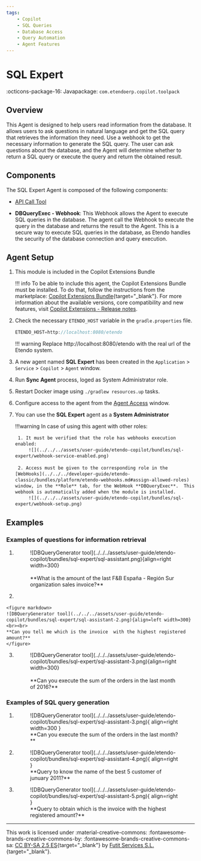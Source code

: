 ```yaml
---
tags:
    - Copilot
    - SQL Queries
    - Database Access
    - Query Automation
    - Agent Features
---
```


# SQL Expert

:octicons-package-16: Javapackage: `com.etendoerp.copilot.toolpack`

## Overview

This Agent is designed to help users read information from the database. It allows users to ask questions in natural language and get the SQL query that retrieves the information they need. Use a webhook to get the necessary information to generate the SQL query. The user can ask questions about the database, and the Agent will determine whether to return a SQL query or execute the query and return the obtained result.

## Components

The SQL Expert Agent is composed of the following components:

- [API Call Tool](../available-tools/openapi-tool.md)

- **DBQueryExec - Webhook**: This Webhook allows the Agent to execute SQL queries in the database. The agent call the Webhook to execute the query in the database and returns the result to the Agent. This is a secure way to execute SQL queries in the database, as Etendo handles the security of the database connection and query execution.


## Agent Setup 

1. This module is included in the Copilot Extensions Bundle

    !!! info
        To be able to include this agent, the Copilot Extensions Bundle must be installed. To do that, follow the instructions from the marketplace: [Copilot Extensions Bundle](https://marketplace.etendo.cloud/#/product-details?module=82C5DA1B57884611ABA8F025619D4C05){target="_blank"}. For more information about the available versions, core compatibility and new features, visit [Copilot Extensions - Release notes](../../../whats-new/release-notes/etendo-copilot/bundles/release-notes.md).


2. Check the necessary `ETENDO_HOST` variable in the `gradle.properties` file.
    
    ```groovy title="gradle.properties"
    ETENDO_HOST=http://localhost:8080/etendo
    ```

    !!! warning
        Replace http://localhost:8080/etendo with the real url of the Etendo system.


3.  A new agent named **SQL Expert** has been created in the `Application` > `Service` > `Copilot` > `Agent` window.

4. Run **Sync Agent** process, loged as System Administrator role.

5. Restart Docker image using `./gradlew resources.up` tasks.

6. Configure access to the agent from the [Agent Access](../../etendo-copilot/setup-and-usage.md#assistant-access-window) window.

7. You can use the **SQL Expert** agent as a **System Administrator**

    !!!warning 
        In case of using this agent with other roles: 
        
        1. It must be verified that the role has webhooks execution enabled: 
            ![](../../../assets/user-guide/etendo-copilot/bundles/sql-expert/webhook-service-enabled.png)
        
        2. Access must be given to the corresponding role in the  [WebHooks](../../../developer-guide/etendo-classic/bundles/platform/etendo-webhooks.md#assign-allowed-roles) window, in the **Role** tab, for the WebHook **DBQueryExec**.  This webhook is automatically added when the module is installed.
            ![](../../../assets/user-guide/etendo-copilot/bundles/sql-expert/webhook-setup.png)


## Examples

### Examples of questions for information retrieval

1. 
    <figure markdown>
    ![DBQueryGenerator tool](../../../assets/user-guide/etendo-copilot/bundles/sql-expert/sql-assistant.png){align=right width=300}
    <br><br>
    **What is the amount of the last F&B España - Región Sur organization sales invoice?**
    </figure>

2.  

    <figure markdown>
    ![DBQueryGenerator tool](../../../assets/user-guide/etendo-copilot/bundles/sql-expert/sql-assistant-2.png){align=left width=300}
    <br><br>
    **Can you tell me which is the invoice  with the highest registered amount?**
    </figure>
 
3.
    <figure markdown>
    ![DBQueryGenerator tool](../../../assets/user-guide/etendo-copilot/bundles/sql-expert/sql-assistant-3.png){align=right width=300}
    <br><br>
    **Can you execute the sum of the orders in the last month of 2016?**
    </figure>

### Examples of SQL query generation

1. 
    <figure markdown>
    ![DBQueryGenerator tool](../../../assets/user-guide/etendo-copilot/bundles/sql-expert/sql-assistant-3.png){ align=right width=300 }
    <br>
    **Can you execute the sum of the orders in the last month?**
    </figure>

2.  <figure markdown>
    ![DBQueryGenerator tool](../../../assets/user-guide/etendo-copilot/bundles/sql-expert/sql-assistant-4.png){ align=right }
    <br>
    **Query to know the name of the best 5 customer of junuary 2011?**
    </figure>
    
3.  <figure markdown>
    ![DBQueryGenerator tool](../../../assets/user-guide/etendo-copilot/bundles/sql-expert/sql-assistant-5.png){ align=right }
    <br>
    **Query to obtain which is the invoice with the highest registered amount?**
    </figure> 

---
This work is licensed under :material-creative-commons: :fontawesome-brands-creative-commons-by: :fontawesome-brands-creative-commons-sa: [ CC BY-SA 2.5 ES](https://creativecommons.org/licenses/by-sa/2.5/es/){target="_blank"} by [Futit Services S.L.](https://etendo.software){target="_blank"}.